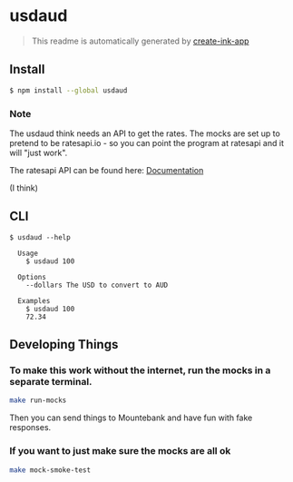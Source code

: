 # usdaud

> This readme is automatically generated by [create-ink-app](https://github.com/vadimdemedes/create-ink-app)


## Install

```bash
$ npm install --global usdaud
```

### Note

The usdaud think needs an API to get the rates. The mocks are set up to pretend to be
ratesapi.io - so you can point the program at ratesapi and it will "just work".

The ratesapi API can be found here:
[Documentation](https://ratesapi.io/documentation/)

(I think)

## CLI

```
$ usdaud --help

  Usage
    $ usdaud 100

  Options
    --dollars The USD to convert to AUD

  Examples
    $ usdaud 100
    72.34
```

## Developing Things

### To make this work without the internet, run the mocks in a separate terminal.

```bash
make run-mocks
```

Then you can send things to Mountebank and have fun with fake responses.

### If you want to just make sure the mocks are all ok

```bash
make mock-smoke-test
```
